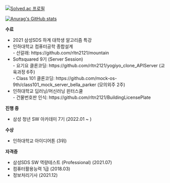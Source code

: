 <!--
**rltn2121/rltn2121** is a ✨ _special_ ✨ repository because its `README.md` (this file) appears on your GitHub profile.

Here are some ideas to get you started:

- 🔭 I’m currently working on ...
- 🌱 I’m currently learning ...
- 👯 I’m looking to collaborate on ...
- 🤔 I’m looking for help with ...
- 💬 Ask me about ...
- 📫 How to reach me: ...
- 😄 Pronouns: ...
- ⚡ Fun fact: ...
-->
[![Solved.ac
프로필](http://mazassumnida.wtf/api/v2/generate_badge?boj=rltn2121)](https://solved.ac/rltn2121)

[![Anurag's GitHub stats](https://github-readme-stats.vercel.app/api?username=rltn2121&show_icons=true)](https://github.com/rltn2121)


<b>수료</b>
<ul>
  <li>2021 삼성SDS 하계 대학생 알고리즘 특강</li>
  <li>인하대학교 컴퓨터공학 종합설계<br>
  - 산갈래: https://github.com/rltn2121/mountain</li>
  <li>Softsquared 9기 (Server Session)<br>
  - 요기요 클론코딩: https://github.com/rltn2121/yogiyo_clone_APIServer (교육과정 6주)<br>
  - Class 101 클론코딩: https://github.com/mock-os-9th/class101_mock_server_bella_parker (모의외주 2주)</li>
  <li>인하대학교 딥러닝/머신러닝 윈터스쿨<br>
  - 건물번호판 인식: https://github.com/rltn2121/BuildingLicensePlate</li>
  
  
</ul>

<b>진행 중</b>
<ul>
  <li>삼성 청년 SW 아카데미 7기 (2022.01 ~ )</li>
</ul>
    
<b>수상</b>
<ul>
  <li>인하대학교 아이디어톤 (3위)</li>
</ul>


<b>자격증</b>
<ul>
  <li>삼성SDS SW 역량테스트 (Professional) (2021.07)</li>
  <li>컴퓨터활용능력 1급 (2018.03)</li>
  <li>정보처리기사 (2021.12)</li>
</ul>

